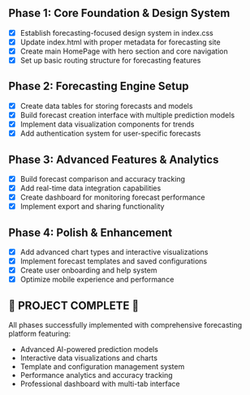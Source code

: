 ## Phase 1: Core Foundation & Design System
- [x] Establish forecasting-focused design system in index.css
- [x] Update index.html with proper metadata for forecasting site
- [x] Create main HomePage with hero section and core navigation
- [x] Set up basic routing structure for forecasting features

## Phase 2: Forecasting Engine Setup
- [x] Create data tables for storing forecasts and models
- [x] Build forecast creation interface with multiple prediction models
- [x] Implement data visualization components for trends
- [x] Add authentication system for user-specific forecasts

## Phase 3: Advanced Features & Analytics
- [x] Build forecast comparison and accuracy tracking
- [x] Add real-time data integration capabilities
- [x] Create dashboard for monitoring forecast performance
- [x] Implement export and sharing functionality

## Phase 4: Polish & Enhancement
- [x] Add advanced chart types and interactive visualizations
- [x] Implement forecast templates and saved configurations
- [x] Create user onboarding and help system
- [x] Optimize mobile experience and performance

## 🎉 PROJECT COMPLETE 🎉
All phases successfully implemented with comprehensive forecasting platform featuring:
- Advanced AI-powered prediction models
- Interactive data visualizations and charts
- Template and configuration management system
- Performance analytics and accuracy tracking
- Professional dashboard with multi-tab interface